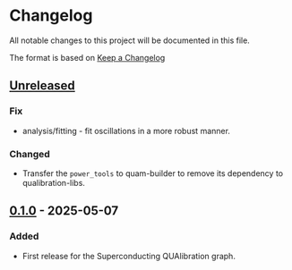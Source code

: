 # Changelog
All notable changes to this project will be documented in this file.

The format is based on [Keep a Changelog](https://keepachangelog.com/en/1.0.0/)

## [Unreleased]
### Fix
- analysis/fitting - fit oscillations in a more robust manner.  
### Changed
- Transfer the `power_tools` to quam-builder to remove its dependency to qualibration-libs.

## [0.1.0] - 2025-05-07
### Added
- First release for the Superconducting QUAlibration graph.

[Unreleased]: https://github.com/qua-platform/qualibration-libs/compare/v0.1.0...HEAD
[0.1.0]: https://github.com/qua-platform/qualibration-libs/releases/tag/v0.1.0
